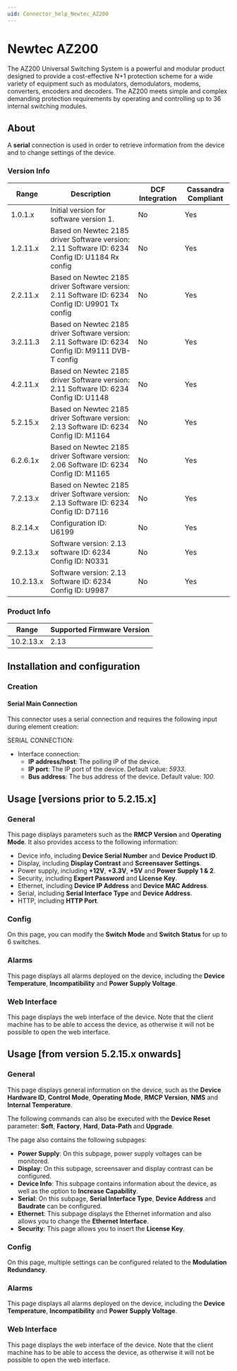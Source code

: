```yaml
---
uid: Connector_help_Newtec_AZ200
---
```


# Newtec AZ200

The AZ200 Universal Switching System is a powerful and modular product designed to provide a cost-effective N+1 protection scheme for a wide variety of equipment such as modulators, demodulators, modems, converters, encoders and decoders. The AZ200 meets simple and complex demanding protection requirements by operating and controlling up to 36 internal switching modules.

## About

A **serial** connection is used in order to retrieve information from the device and to change settings of the device.

### Version Info

| **Range** | **Description**                                                                                    | **DCF Integration** | **Cassandra Compliant** |
|------------------|----------------------------------------------------------------------------------------------------|---------------------|-------------------------|
| 1.0.1.x          | Initial version for software version 1.                                                            | No                  | Yes                     |
| 1.2.11.x         | Based on Newtec 2185 driver Software version: 2.11 Software ID: 6234 Config ID: U1184 Rx config    | No                  | Yes                     |
| 2.2.11.x         | Based on Newtec 2185 driver Software version: 2.11 Software ID: 6234 Config ID: U9901 Tx config    | No                  | Yes                     |
| 3.2.11.3         | Based on Newtec 2185 driver Software version: 2.11 Software ID: 6234 Config ID: M9111 DVB-T config | No                  | Yes                     |
| 4.2.11.x         | Based on Newtec 2185 driver Software version: 2.11 Software ID: 6234 Config ID: U1148              | No                  | Yes                     |
| 5.2.15.x         | Based on Newtec 2185 driver Software version: 2.13 Software ID: 6234 Config ID: M1164              | No                  | Yes                     |
| 6.2.6.1x         | Based on Newtec 2185 driver Software version: 2.06 Software ID: 6234 Config ID: M1165              | No                  | Yes                     |
| 7.2.13.x         | Based on Newtec 2185 driver Software version: 2.13 Software ID: 6234 Config ID: D7116              | No                  | Yes                     |
| 8.2.14.x         | Configuration ID: U6199                                                                            | No                  | Yes                     |
| 9.2.13.x         | Software version: 2.13 software ID: 6234 Config ID: N0331                                          | No                  | Yes                     |
| 10.2.13.x        | Software version: 2.13 Software ID: 6234 Config ID: U9987                                          | No                  | Yes                     |

### Product Info

| Range | Supported Firmware Version |
|------------------|-----------------------------|
| 10.2.13.x        | 2.13                        |

## Installation and configuration

### Creation

#### Serial Main Connection

This connector uses a serial connection and requires the following input during element creation:

SERIAL CONNECTION:

- Interface connection:
  - **IP address/host**: The polling IP of the device.
  - **IP port**: The IP port of the device. Default value: *5933*.
  - **Bus address**: The bus address of the device. Default value: *100*.

## Usage \[versions prior to 5.2.15.x\]

### General

This page displays parameters such as the **RMCP Version** and **Operating Mode**. It also provides access to the following information:

- Device info, including **Device Serial Number** and **Device Product ID**.
- Display, including **Display Contrast** and **Screensaver Settings**.
- Power supply, including **+12V**, **+3.3V**, **+5V** and **Power Supply 1 & 2**.
- Security, including **Expert Password** and **License Key**.
- Ethernet, including **Device IP Address** and **Device MAC Address**.
- Serial, including **Serial Interface Type** and **Device Address**.
- HTTP, including **HTTP Port**.

### Config

On this page, you can modify the **Switch Mode** and **Switch Status** for up to 6 switches.

### Alarms

This page displays all alarms deployed on the device, including the **Device** **Temperature**, **Incompatibility** and **Power Supply Voltage**.

### Web Interface

This page displays the web interface of the device. Note that the client machine has to be able to access the device, as otherwise it will not be possible to open the web interface.

## Usage \[from version 5.2.15.x onwards\]

### General

This page displays general information on the device, such as the **Device Hardware ID**, **Control Mode**, **Operating Mode**, **RMCP Version**, **NMS** and **Internal Temperature**.

The following commands can also be executed with the **Device Reset** parameter: **Soft**, **Factory**, **Hard**, **Data-Path** and **Upgrade**.

The page also contains the following subpages:

- **Power Supply**: On this subpage, power supply voltages can be monitored.
- **Display**: On this subpage, screensaver and display contrast can be configured.
- **Device Info**: This subpage contains information about the device, as well as the option to **Increase Capability**.
- **Serial**: On this subpage, **Serial Interface Type**, **Device Address** and **Baudrate** can be configured.
- **Ethernet**: This subpage displays the Ethernet information and also allows you to change the **Ethernet Interface**.
- **Security**: This page allows you to insert the **License Key**.

### Config

On this page, multiple settings can be configured related to the **Modulation Redundancy**.

### Alarms

This page displays all alarms deployed on the device, including the **Device** **Temperature**, **Incompatibility** and **Power Supply Voltage**.

### Web Interface

This page displays the web interface of the device. Note that the client machine has to be able to access the device, as otherwise it will not be possible to open the web interface.
